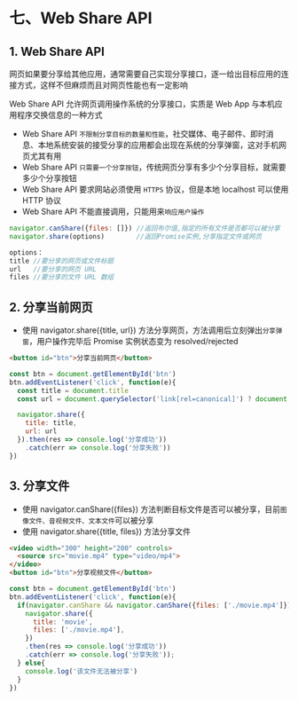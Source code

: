 # 七、Web Share API

## 1. Web Share API

网页如果要分享给其他应用，通常需要自己实现分享接口，逐一给出目标应用的连接方式，这样不但麻烦而且对网页性能也有一定影响

Web Share API 允许网页调用操作系统的分享接口，实质是 Web App 与本机应用程序交换信息的一种方式

* Web Share API `不限制分享目标的数量和性能`，社交媒体、电子邮件、即时消息、本地系统安装的接受分享的应用都会出现在系统的分享弹窗，这对手机网页尤其有用
* Web Share API `只需要一个分享按钮`，传统网页分享有多少个分享目标，就需要多少个分享按钮
* Web Share API 要求网站必须使用 `HTTPS` 协议，但是本地 localhost 可以使用 HTTP 协议
* Web Share API 不能直接调用，只能用来`响应用户操作`

```javascript
navigator.canShare({files: []}) //返回布尔值,指定的所有文件是否都可以被分享
navigator.share(options)        //返回Promise实例,分享指定文件或网页

options：
title //要分享的网页或文件标题
url   //要分享的网页 URL
files //要分享的文件 URL 数组
```

## 2. 分享当前网页

* 使用 navigator.share({title, url}) 方法分享网页，方法调用后立刻弹出`分享弹窗`，用户操作完毕后 Promise 实例状态变为 resolved/rejected

```html
<button id="btn">分享当前网页</button>
```

```javascript
const btn = document.getElementById('btn')
btn.addEventListener('click', function(e){
  const title = document.title
  const url = document.querySelector('link[rel=canonical]') ? document.querySelector('link[rel=canonical]').href : document.location.href

  navigator.share({
    title: title,
    url: url
  }).then(res => console.log('分享成功'))
    .catch(err => console.log('分享失败'))
})
```

## 3. 分享文件

* 使用 navigator.canShare({files}) 方法判断目标文件是否可以被分享，目前`图像文件、音视频文件、文本文件`可以被分享
* 使用 navigator.share({title, files}) 方法分享文件

```html
<video width="300" height="200" controls>
  <source src="movie.mp4" type="video/mp4">
</video>
<button id="btn">分享视频文件</button>
```

```javascript
const btn = document.getElementById('btn')
btn.addEventListener('click', function(e){
  if(navigator.canShare && navigator.canShare({files: ['./movie.mp4']})){
    navigator.share({
      title: 'movie',
      files: ['./movie.mp4'],
    })
    .then(res => console.log('分享成功'))
    .catch(err => console.log('分享失败'));
  } else{
    console.log('该文件无法被分享')
  }
})
```
